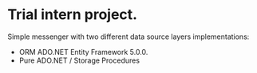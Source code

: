 # Trial intern project.
Simple messenger with two different data source layers implementations:
- ORM ADO.NET Entity Framework 5.0.0.
- Pure ADO.NET / Storage Procedures
